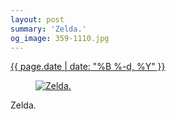 ```yaml
---
layout: post
summary: 'Zelda.'
og_image: 359-1110.jpg
---
```


<p>
 <time>
  <a href="/359">
   {{ page.date | date: "%B %-d, %Y" }}
  </a>
 </time>
 <a href="/359">
  <figure data-taken="8/17/2014">
   <img alt="Zelda." sizes="(min-width: 700px) 50vw, calc(100vw - 2rem)" src="{{ site.assets_url }}/359-555.jpg" srcset="{{ site.assets_url }}/359-1110.jpg 1110w, {{ site.assets_url }}/359-832.jpg 832w, {{ site.assets_url }}/359-555.jpg 555w, {{ site.assets_url }}/359-278.jpg 278w"/>
  </figure>
 </a>
 <span>
  Zelda.
 </span>
</p>
